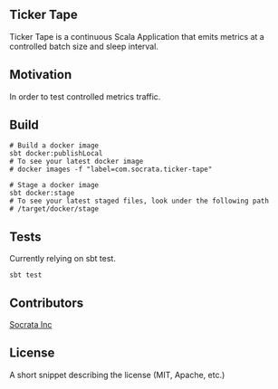 ## Ticker Tape

Ticker Tape is a continuous Scala Application that emits metrics at a controlled batch size and sleep interval.

## Motivation

In order to test controlled metrics traffic.

## Build

```
# Build a docker image
sbt docker:publishLocal 
# To see your latest docker image
# docker images -f "label=com.socrata.ticker-tape"
 
# Stage a docker image
sbt docker:stage
# To see your latest staged files, look under the following path
# /target/docker/stage
```

## Tests

Currently relying on sbt test.

```
sbt test
```

## Contributors

[Socrata Inc](www.socrata.com)

## License

A short snippet describing the license (MIT, Apache, etc.)